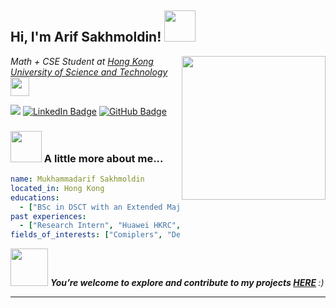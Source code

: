 <h2> Hi, I'm Arif Sakhmoldin! <img src="https://media.giphy.com/media/YnlQLqedIKQkBJwGYN/giphy.gif" width="50"></h2>
<img align='right' src="https://media.giphy.com/media/lRLzrbhmh5pFf4jOga/giphy.gif" width="230">
<p><em>Math + CSE Student at <a href="https://hkust.edu.hk">Hong Kong University of Science and Technology</a><img src="https://media.giphy.com/media/hQd1EyvVrfxu012N4P/giphy.gif" width="30"></br>
</em></p>


![](https://komarev.com/ghpvc/?username=LastZhabka&style=for-the-badge&color=green)
[![LinkedIn Badge](https://img.shields.io/badge/LinkedIn-0077B5?style=for-the-badge&logo=linkedin&colore=green)](https://www.linkedin.com/in/mukhammadarifsakhmoldin/) 
[![GitHub Badge](https://img.shields.io/github/followers/LastZhabka?style=for-the-badge&color=green)](https://github.com/LastZhabka)



### <img src="https://media.giphy.com/media/Tgxr8pn069Sf7mgv0e/giphy.gif" width="50"> A little more about me...  

```yaml
name: Mukhammadarif Sakhmoldin
located_in: Hong Kong
educations:
  - ["BSc in DSCT with an Extended Major in AI", "Aug 2023 - Present"]
past experiences: 
  - ["Research Intern", "Huawei HKRC", "Hong Kong", "Jun 2024 - Aug 2024"]
fields_of_interests: ["Comiplers", "Deep Learning", "Algorithms and Data Strcutures"]
```

<img src="https://media.giphy.com/media/dtCcz6dVBp52cpjWB8/giphy.gif" width="60"> <em><b>You’re welcome to explore and contribute to my projects [HERE](https://github.com/orgs/experiments-lain/repositories) </b> :)</em>

---

<!-- GIFs from https://giphy.com/catscafecomics/ -->
